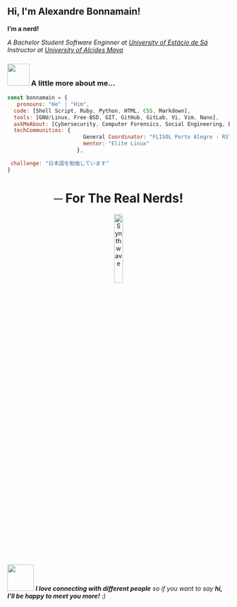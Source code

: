 <h2> Hi, I'm Alexandre Bonnamain!</h2>

 **I’m a nerd!**

<p><em>A Bachelor Student Software Enginner at <a href="https://estacio.br/">University of Estácio de Sá</a></br>Instructor at <a href="https://alcidesmaya.edu.br/">University of Alcides Maya</a></em></p>



### <img src="https://media.giphy.com/media/VgCDAzcKvsR6OM0uWg/giphy.gif" width="50"> A little more about me...  

```javascript
const bonnamain = {
   pronouns: "He" | "Him",
  code: [Shell Script, Ruby, Python, HTML, CSS, Markdown],
  tools: [GNU/Linux, Free-BSD, GIT, GitHub, GitLab, Vi, Vim, Nano],
  askMeAbout: [Cybersecurity, Computer Forensics, Social Engineering, Deep Web],
  techCommunities: {
                        General Coordinator: "FLISOL Porto Alegre - RS",
                        mentor: "Elite Linux"
                      },
                      
 challenge: "日本語を勉強しています"
}
```
<h1 align="center">─ For The Real Nerds!</h1> 

<p align="center"><img src="https://i.imgur.com/AJX6CYh.png" alt="Synthwave" width="20%"><p>
  
  
<img src="https://media.giphy.com/media/LnQjpWaON8nhr21vNW/giphy.gif" width="60"> <em><b>I love connecting with different people</b> so if you want to say <b>hi, I'll be happy to meet you more!</b> :)</em>
  
  
  
  

<!---
Bonnamain/Bonnamain is a ✨ special ✨ repository because its `README.md` (this file) appears on your GitHub profile.
You can click the Preview link to take a look at your changes.
--->

